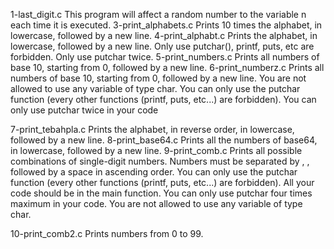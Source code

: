 1-last_digit.c
This program will affect a random number to the variable n each time it is executed. 
3-print_alphabets.c
Prints 10 times the alphabet, in lowercase, followed by a new line.
4-print_alphabt.c
Prints the alphabet, in lowercase, followed by a new line. Only use putchar(), printf, puts, etc are forbidden. Only use putchar twice.
5-print_numbers.c
Prints all numbers of base 10, starting from 0, followed by a new line.
6-print_numberz.c
Prints all numbers of base 10, starting from 0, followed by a new line.
You are not allowed to use any variable of type char. You can only use the putchar function (every other functions (printf, puts, etc...) are forbidden). You can only use putchar twice in your code

7-print_tebahpla.c
Prints the alphabet, in reverse order, in lowercase, followed by a new line.
8-print_base64.c
Prints all the numbers of base64, in lowercase, followed by a new line.
9-print_comb.c
Prints all possible combinations of single-digit numbers.
Numbers must be separated by , , followed by a space in ascending order. You can only use the putchar function (every other functions (printf, puts, etc...) are forbidden). All your code should be in the main function. You can only use putchar four times maximum in your code. You are not allowed to use any variable of type char.

10-print_comb2.c
Prints numbers from 0 to 99.